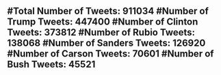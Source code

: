 #Total Number of Tweets: 911034 
#Number of Trump Tweets: 447400
#Number of Clinton Tweets: 373812
#Number of Rubio Tweets: 138068
#Number of Sanders Tweets: 126920
#Number of Carson Tweets: 70601
#Number of Bush Tweets: 45521
---
